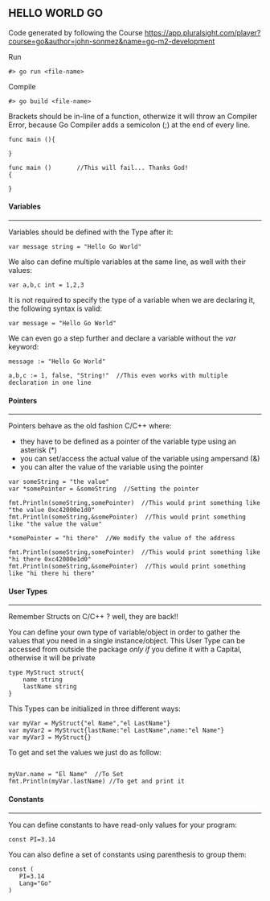 ## HELLO WORLD GO

Code generated by following the Course https://app.pluralsight.com/player?course=go&author=john-sonmez&name=go-m2-development


Run
```
#> go run <file-name>
```

Compile
```
#> go build <file-name>
```


Brackets should be in-line of a function, otherwize it will throw an Compiler Error, because Go Compiler adds a semicolon (;) at
the end of every line.

```
func main (){

}

func main ()       //This will fail... Thanks God!
{

}

```

#### Variables
---------
Variables should be defined with the Type after it:

```
var message string = "Hello Go World"

```

We also can define multiple variables at the same line, as well with their values:

```
var a,b,c int = 1,2,3
```

It is not required to specify the type of a variable when we are declaring it, the following syntax is valid:
```
var message = "Hello Go World"
```

We can even go a step further and declare a variable without the *var* keyword:

```
message := "Hello Go World"

a,b,c := 1, false, "String!"  //This even works with multiple declaration in one line

```

#### Pointers
----------
Pointers behave as the old fashion C/C++ where:
- they have to be defined as a pointer of the variable type using an asterisk (*)
- you can set/access the actual value of the variable using ampersand (&)
- you can alter the value of the variable using the pointer

```
var someString = "the value"
var *somePointer = &someString  //Setting the pointer

fmt.Println(someString,somePointer)  //This would print something like "the value 0xc42000e1d0"
fmt.Println(someString,&somePointer)  //This would print something like "the value the value"

*somePointer = "hi there"  //We modify the value of the address

fmt.Println(someString,somePointer)  //This would print something like "hi there 0xc42000e1d0"
fmt.Println(someString,&somePointer)  //This would print something like "hi there hi there"

```

#### User Types
---------
Remember Structs on C/C++ ? well, they are back!!

You can define your own type of variable/object in order to gather the values that you need in a single instance/object.
This User Type can be accessed from outside the package *only if* you define it with a Capital, otherwise it will be private

```
type MyStruct struct{
	name string
	lastName string
}
```

This Types can be initialized in three different ways:

```
var myVar = MyStruct{"el Name","el LastName"}
var myVar2 = MyStruct{lastName:"el LastName",name:"el Name"}
var myVar3 = MyStruct{}
```

To get and set the values we just do as follow:
```

myVar.name = "El Name"  //To Set
fmt.Println(myVar.lastName) //To get and print it
```

#### Constants
----------

You can define constants to have read-only values for your program:

```
const PI=3.14
```

You can also define a set of constants using parenthesis to group them:
 ```
 const (
    PI=3.14
    Lang="Go"
 )
```